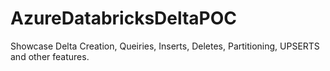 # AzureDatabricksDeltaPOC
Showcase Delta Creation, Queiries, Inserts, Deletes, Partitioning, UPSERTS and other features. 
